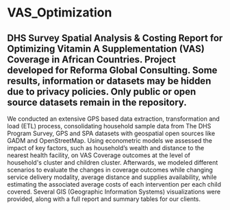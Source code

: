 # VAS_Optimization
DHS Survey Spatial Analysis & Costing Report for Optimizing Vitamin A Supplementation (VAS) Coverage in African Countries.
 Project developed for Reforma Global Consulting. 
 Some results, information or datasets may be hidden due to privacy policies. Only public or open source datasets remain in the repository.
-----------------------------------------------------------------------------------------------------------------------------------------------
We conducted an extensive GPS based data extraction, transformation and load (ETL) process, consolidating household sample data from The DHS Program Survey, GPS and SPA datasets with geospatial open sources like GADM and OpenStreetMap. Using econometric models we assessed the impact of key factors, such as household’s wealth and distance to the nearest health facility, on VAS Coverage outcomes at the level of household's cluster and children cluster. Afterwards, we modeled different scenarios to evaluate the changes in coverage outcomes while changing service delivery modality, average distance and supplies availability, while estimating the associated average costs of each intervention per each child covered. Several GIS (Geographic Information Systems) visualizations were provided, along with a full report and summary tables for our clients.